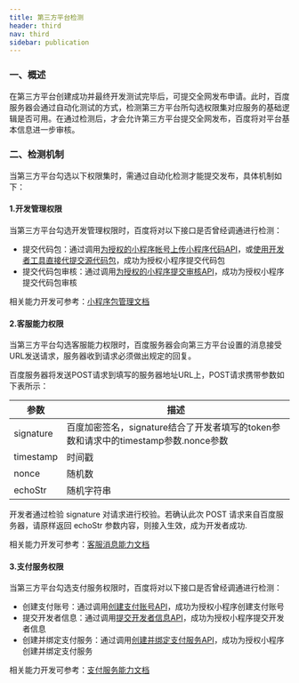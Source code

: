 ```yaml
---
title: 第三方平台检测
header: third
nav: third
sidebar: publication
---
```


### 一、概述
在第三方平台创建成功并最终开发测试完毕后，可提交全网发布申请。此时，百度服务器会通过自动化测试的方式，检测第三方平台所勾选权限集对应服务的基础逻辑是否可用。在通过检测后，才会允许第三方平台提交全网发布，百度将对平台基本信息进一步审核。

### 二、检测机制
当第三方平台勾选以下权限集时，需通过自动化检测才能提交发布，具体机制如下：

#### 1.开发管理权限
当第三方平台勾选开发管理权限时，百度将对以下接口是否曾经调通进行检测：

* 提交代码包：通过调用[为授权的小程序帐号上传小程序代码API](https://smartprogram.baidu.com/docs/develop/third/apppage/#%E4%B8%BA%E6%8E%88%E6%9D%83%E7%9A%84%E5%B0%8F%E7%A8%8B%E5%BA%8F%E5%B8%90%E5%8F%B7%E4%B8%8A%E4%BC%A0%E5%B0%8F%E7%A8%8B%E5%BA%8F%E4%BB%A3%E7%A0%81)，或[使用开发者工具直接代提交源代码包](https://smartprogram.baidu.com/docs/develop/third/develop/#%E4%BA%8C%E3%80%81%E5%AE%9A%E5%88%B6%E5%BC%80%E5%8F%91)，成功为授权小程序提交代码包
* 提交代码包审核：通过调用[为授权的小程序提交审核API](https://smartprogram.baidu.com/docs/develop/third/apppage/#%E4%B8%BA%E6%8E%88%E6%9D%83%E7%9A%84%E5%B0%8F%E7%A8%8B%E5%BA%8F%E6%8F%90%E4%BA%A4%E5%AE%A1%E6%A0%B8)，成功为授权小程序提交代码包审核

相关能力开发可参考：[小程序包管理文档](https://smartprogram.baidu.com/docs/develop/third/apppage/)

#### 2.客服能力权限

当第三方平台勾选客服能力权限时，百度服务器会向第三方平台设置的消息接受URL发送请求，服务器收到请求必须做出规定的回复。

百度服务器将发送POST请求到填写的服务器地址URL上，POST请求携带参数如下表所示：

| 参数      | 描述                                                         |
| --------- | ------------------------------------------------------------ |
| signature | 百度加密签名，signature结合了开发者填写的token参数和请求中的timestamp参数.nonce参数 |
| timestamp | 时间戳                                                       |
| nonce     | 随机数                                                       |
| echoStr   | 随机字符串                                                   |

开发者通过检验 signature 对请求进行校验。若确认此次 POST 请求来自百度服务器，请原样返回 echoStr 参数内容，则接入生效，成为开发者成功.

相关能力开发可参考：[客服消息能力文档](https://smartprogram.baidu.com/docs/develop/third/customerability/)

#### 3.支付服务权限
当第三方平台勾选支付服务权限时，百度将对以下接口是否曾经调通进行检测：

* 创建支付账号：通过调用[创建支付账号API](https://smartprogram.baidu.com/docs/develop/third/paymentservice/#创建支付账号)，成功为授权小程序创建支付账号
* 提交开发者信息：通过调用[提交开发者信息API](https://smartprogram.baidu.com/docs/develop/third/paymentservice/#开发者信息设置)，成功为授权小程序提交开发者信息
* 创建并绑定支付服务：通过调用[创建并绑定支付服务API](https://smartprogram.baidu.com/docs/develop/third/paymentservice/#创建支付服务)，成功为授权小程序创建并绑定支付服务

相关能力开发可参考：[支付服务能力文档](https://smartprogram.baidu.com/docs/develop/third/paymentservice/)
